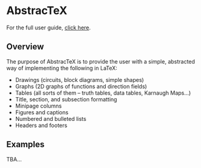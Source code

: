 # AbstracTeX
For the full user guide, [click here](https://github.com/SAR-mango/AbstracTeX/blob/main/user_guide.md).
## Overview
The purpose of AbstracTeX is to provide the user with a simple, abstracted way of implementing the following in LaTeX:
- Drawings (circuits, block diagrams, simple shapes)
- Graphs (2D graphs of functions and direction fields)
- Tables (all sorts of them – truth tables, data tables, Karnaugh Maps...)
- Title, section, and subsection formatting
- Minipage columns
- Figures and captions
- Numbered and bulleted lists
- Headers and footers
## Examples
TBA...
